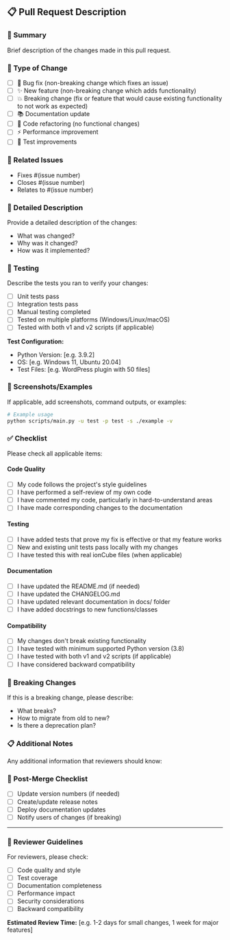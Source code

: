 ## 📋 Pull Request Description

### 🎯 Summary

Brief description of the changes made in this pull request.

### 🔄 Type of Change

- [ ] 🐛 Bug fix (non-breaking change which fixes an issue)
- [ ] ✨ New feature (non-breaking change which adds functionality)
- [ ] 💥 Breaking change (fix or feature that would cause existing functionality to not work as expected)
- [ ] 📚 Documentation update
- [ ] 🔧 Code refactoring (no functional changes)
- [ ] ⚡ Performance improvement
- [ ] 🧪 Test improvements

### 🔗 Related Issues

- Fixes #(issue number)
- Closes #(issue number)
- Relates to #(issue number)

### 📝 Detailed Description

Provide a detailed description of the changes:

- What was changed?
- Why was it changed?
- How was it implemented?

### 🧪 Testing

Describe the tests you ran to verify your changes:

- [ ] Unit tests pass
- [ ] Integration tests pass
- [ ] Manual testing completed
- [ ] Tested on multiple platforms (Windows/Linux/macOS)
- [ ] Tested with both v1 and v2 scripts (if applicable)

**Test Configuration:**

- Python Version: [e.g. 3.9.2]
- OS: [e.g. Windows 11, Ubuntu 20.04]
- Test Files: [e.g. WordPress plugin with 50 files]

### 📸 Screenshots/Examples

If applicable, add screenshots, command outputs, or examples:

```bash
# Example usage
python scripts/main.py -u test -p test -s ./example -v
```

### ✅ Checklist

Please check all applicable items:

#### Code Quality

- [ ] My code follows the project's style guidelines
- [ ] I have performed a self-review of my own code
- [ ] I have commented my code, particularly in hard-to-understand areas
- [ ] I have made corresponding changes to the documentation

#### Testing

- [ ] I have added tests that prove my fix is effective or that my feature works
- [ ] New and existing unit tests pass locally with my changes
- [ ] I have tested this with real ionCube files (when applicable)

#### Documentation

- [ ] I have updated the README.md (if needed)
- [ ] I have updated the CHANGELOG.md
- [ ] I have updated relevant documentation in docs/ folder
- [ ] I have added docstrings to new functions/classes

#### Compatibility

- [ ] My changes don't break existing functionality
- [ ] I have tested with minimum supported Python version (3.8)
- [ ] I have tested with both v1 and v2 scripts (if applicable)
- [ ] I have considered backward compatibility

### 🚨 Breaking Changes

If this is a breaking change, please describe:

- What breaks?
- How to migrate from old to new?
- Is there a deprecation plan?

### 📋 Additional Notes

Any additional information that reviewers should know:

### 🎯 Post-Merge Checklist

- [ ] Update version numbers (if needed)
- [ ] Create/update release notes
- [ ] Deploy documentation updates
- [ ] Notify users of changes (if breaking)

---

### 👀 Reviewer Guidelines

For reviewers, please check:

- [ ] Code quality and style
- [ ] Test coverage
- [ ] Documentation completeness
- [ ] Performance impact
- [ ] Security considerations
- [ ] Backward compatibility

**Estimated Review Time:** [e.g. 1-2 days for small changes, 1 week for major features]
